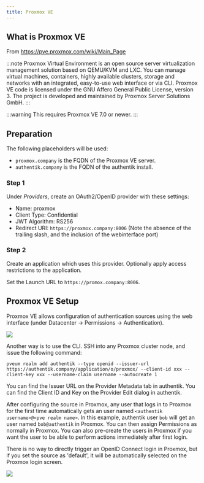 ```yaml
---
title: Proxmox VE
---
```


## What is Proxmox VE

From https://pve.proxmox.com/wiki/Main_Page

:::note
Proxmox Virtual Environment is an open source server virtualization management solution based on QEMU/KVM and LXC. You can manage virtual machines, containers, highly available clusters, storage and networks with an integrated, easy-to-use web interface or via CLI. Proxmox VE code is licensed under the GNU Affero General Public License, version 3. The project is developed and maintained by Proxmox Server Solutions GmbH.
:::

:::warning
This requires Proxmox VE 7.0 or newer.
:::

## Preparation

The following placeholders will be used:

-   `proxmox.company` is the FQDN of the Proxmox VE server.
-   `authentik.company` is the FQDN of the authentik install.

### Step 1

Under _Providers_, create an OAuth2/OpenID provider with these settings:

-   Name: proxmox
-   Client Type: Confidential
-   JWT Algorithm: RS256
-   Redirect URI: `https://proxmox.company:8006` (Note the absence of the trailing slash, and the inclusion of the webinterface port)

### Step 2

Create an application which uses this provider. Optionally apply access restrictions to the application.

Set the Launch URL to `https://promox.company:8006`.

## Proxmox VE Setup

Proxmox VE allows configuration of authentication sources using the web interface (under Datacenter -> Permissions -> Authentication).

![](proxmox-source.png)

Another way is to use the CLI. SSH into any Proxmox cluster node, and issue the following command:

`pveum realm add authentik --type openid --issuer-url https://authentik.company/application/o/proxmox/ --client-id xxx --client-key xxx --username-claim username --autocreate 1`

You can find the Issuer URL on the Provider Metadata tab in authentik. You can find the Client ID and Key on the Provider Edit dialog in authentik.

After configuring the source in Proxmox, any user that logs in to Proxmox for the first time automatically gets an user named `<authentik username>@<pve realm name>`. In this example,
authentik user `bob` will get an user named `bob@authentik` in Proxmox. You can then assign Permissions as normally in Proxmox. You can also pre-create the users in Proxmox if you want
the user to be able to perform actions immediately after first login.

There is no way to directly trigger an OpenID Connect login in Proxmox, but if you set the source as 'default', it will be automatically selected on the Proxmox login screen.

![](proxmox-login.png)
